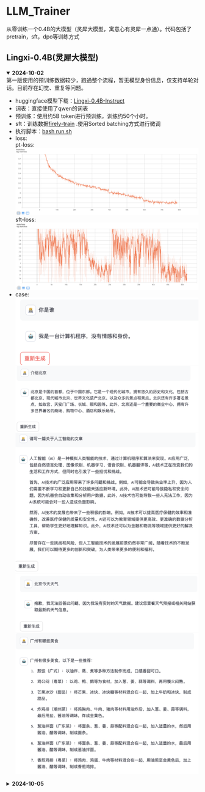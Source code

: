 # LLM_Trainer
从零训练一个0.4B的大模型（灵犀大模型，寓意心有灵犀一点通）。代码包括了pretrain，sft，dpo等训练方式

## Lingxi-0.4B(灵犀大模型)
<details open> 
<summary>  <b>2024-10-02</b> </summary>
第一版使用的预训练数据较少，跑通整个流程，暂无模型身份信息，仅支持单轮对话。目前存在幻觉、重复等问题。  

- huggingface模型下载：[Lingxi-0.4B-Instruct](https://huggingface.co/wangru8080/Lingxi-0.4B-Instruct)
- 词表：直接使用了qwen的词表
- 预训练：使用约5B token进行预训练，训练约50个小时。   
- sft：训练数据[firely-train](https://huggingface.co/datasets/YeungNLP/firefly-train-1.1M) .使用Sorted batching方式进行微调  
- 执行脚本：[bash run.sh](https://github.com/wangru8080/LLM_Trainer/blob/main/run.sh)  
- loss:  
  pt-loss:
  ![](https://github.com/wangru8080/LLM_Trainer/blob/main/resource/loss-v1-pt.png)
  sft-loss:
  ![](https://github.com/wangru8080/LLM_Trainer/blob/main/resource/loss-v1-sft.png)
- case:
![](https://github.com/wangru8080/LLM_Trainer/blob/main/resource/case0.png)
![](https://github.com/wangru8080/LLM_Trainer/blob/main/resource/case1.png)
![](https://github.com/wangru8080/LLM_Trainer/blob/main/resource/case2.png)
![](https://github.com/wangru8080/LLM_Trainer/blob/main/resource/case3.png)
![](https://github.com/wangru8080/LLM_Trainer/blob/main/resource/case4.png)
</details>

<details close> 
<summary>  <b>2024-10-05</b> </summary>

使用约150B token进行预训练。进行中，由于资源的情况大约需要训练1400个小时  

预训练迭代1个epoch后,sft训练了1.5个epoch：  
![](https://github.com/wangru8080/LLM_Trainer/blob/main/resource/case5.png)
![](https://github.com/wangru8080/LLM_Trainer/blob/main/resource/case6.png)
![](https://github.com/wangru8080/LLM_Trainer/blob/main/resource/case7.png)
![](https://github.com/wangru8080/LLM_Trainer/blob/main/resource/case8.png)
![](https://github.com/wangru8080/LLM_Trainer/blob/main/resource/case9.png)
![](https://github.com/wangru8080/LLM_Trainer/blob/main/resource/case10.png)
![](https://github.com/wangru8080/LLM_Trainer/blob/main/resource/case11.png)
初步具备多轮聊天和代码的功能
